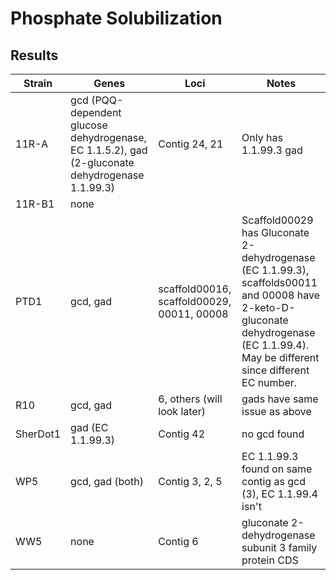 # Phosphate Solubilization

## Results

| Strain   | Genes                                                                                           | Loci                                       | Notes                                                                                                                                                                                |
|----------------|-------------------|-------------------|-------------------|
| 11R-A    | gcd (PQQ-dependent glucose dehydrogenase, EC 1.1.5.2), gad (2-gluconate dehydrogenase 1.1.99.3) | Contig 24, 21                              | Only has 1.1.99.3 gad                                                                                                                                                                |
| 11R-B1   | none                                                                                            |                                            |                                                                                                                                                                                      |
| PTD1     | gcd, gad                                                                                        | scaffold00016, scaffold00029, 00011, 00008 | Scaffold00029 has Gluconate 2-dehydrogenase (EC 1.1.99.3), scaffolds00011 and 00008 have 2-keto-D-gluconate dehydrogenase (EC 1.1.99.4). May be different since different EC number. |
| R10      | gcd, gad                                                                                        | 6, others (will look later)                | gads have same issue as above                                                                                                                                                        |
| SherDot1 | gad (EC 1.1.99.3)                                                                               | Contig 42                                  | no gcd found                                                                                                                                                                         |
| WP5      | gcd, gad (both)                                                                                 | Contig 3, 2, 5                             | EC 1.1.99.3 found on same contig as gcd (3), EC 1.1.99.4 isn't                                                                                                                       |
| WW5      | none                                                                                            | Contig 6                                   | gluconate 2-dehydrogenase subunit 3 family protein CDS                                                                                                                               |
